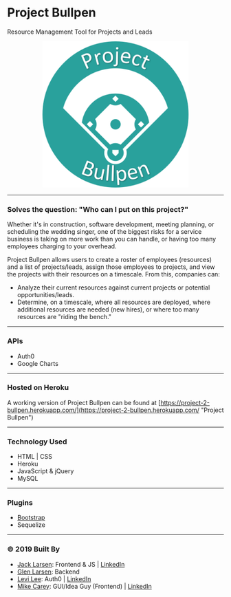 # Project Bullpen
Resource Management Tool for Projects and Leads

<p align="center">
<img width="340" height="340" src="public/images/ProjectBullpenWhiteBetter.png" width="100%"/>
</p>

---
### Solves the question: "Who can I put on this project?"
Whether it's in construction, software development, meeting planning, or scheduling the wedding singer, one of the biggest risks for a service business is taking on more work than you can handle, or having too many employees charging to your overhead.

Project Bullpen allows users to create a roster of employees (resources) and a list of projects/leads, assign those employees to projects, and view the projects with their resources on a timescale.  From this, companies can:

* Analyze their current resources against current projects or potential opportunities/leads.
* Determine, on a timescale, where all resources are deployed, where additional resources are needed (new hires), or where too many resources are "riding the bench."

---
### APIs
* Auth0
* Google Charts

---
### Hosted on Heroku

A working version of Project Bullpen can be found at [https://project-2-bullpen.herokuapp.com/](https://project-2-bullpen.herokuapp.com/ "Project Bullpen")

---
### Technology Used
* HTML | CSS
* Heroku
* JavaScript & jQuery
* MySQL

----
### Plugins
* [Bootstrap](https://getbootstrap.com/)
* Sequelize

----
### © 2019 Built By

 - [Jack Larsen](https://github.com/mememoomoo): Frontend & JS | [LinkedIn](https://www.linkedin.com/in/jack-larsen-760302138/)
 - [Glen Larsen](https://github.com/ultrapancake): Backend
 - [Levi Lee](https://github.com/levi501lee): Auth0 | [LinkedIn](https://www.linkedin.com/in/levi-lee-49b18210/)
 - [Mike Carey](https://github.com/careymp1017): GUI/Idea Guy (Frontend) | [LinkedIn](https://www.linkedin.com/in/mpcarey/)